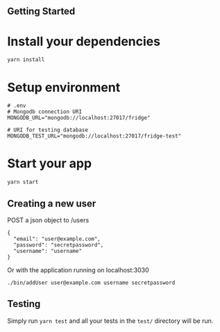 ## Getting Started

# Install your dependencies

```
yarn install
```


# Setup environment

```
# .env
# Mongodb connection URI
MONGODB_URL="mongodb://localhost:27017/fridge"

# URI for testing database
MONGODB_TEST_URL="mongodb://localhost:27017/fridge-test"

```


# Start your app

```
yarn start
```


## Creating a new user

POST a json object to /users
```
{
  "email": "user@example.com",
  "password": "secretpassword",
  "username": "username"
}
```

Or with the application running on localhost:3030
```
./bin/addUser user@example.com username secretpassword
```


## Testing

Simply run `yarn test` and all your tests in the `test/` directory will be run.
